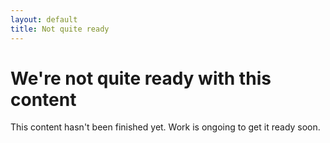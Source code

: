 ```yaml
---
layout: default
title: Not quite ready
---
```


# We're not quite ready with this content
This content hasn't been finished yet.  Work is ongoing to get it ready soon.
